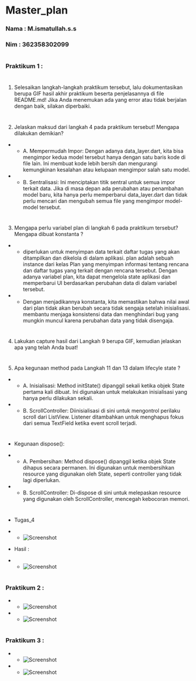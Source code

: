 # Master_plan

### Nama : M.ismatullah.s.s
### Nim : 362358302099
#
### Praktikum 1 :
#
1. Selesaikan langkah-langkah praktikum tersebut, lalu dokumentasikan berupa GIF hasil akhir praktikum beserta penjelasannya di file README.md! Jika Anda menemukan ada yang error atau tidak berjalan dengan baik, silakan diperbaiki.
#
2. Jelaskan maksud dari langkah 4 pada praktikum tersebut! Mengapa dilakukan demikian?

- - A. Mempermudah Impor: Dengan adanya data_layer.dart, kita bisa mengimpor kedua model tersebut hanya dengan satu baris kode di file lain. Ini membuat kode lebih bersih dan mengurangi kemungkinan kesalahan atau kelupaan mengimpor salah satu model.

- - B. Sentralisasi: Ini menciptakan titik sentral untuk semua impor terkait data. Jika di masa depan ada perubahan atau penambahan model baru, kita hanya perlu memperbarui data_layer.dart dan tidak perlu mencari dan mengubah semua file yang mengimpor model-model tersebut.
#
3. Mengapa perlu variabel plan di langkah 6 pada praktikum tersebut? Mengapa dibuat konstanta ?

- - diperlukan untuk menyimpan data terkait daftar tugas yang akan ditampilkan dan dikelola di dalam aplikasi. plan adalah sebuah instance dari kelas Plan yang menyimpan informasi tentang rencana dan daftar tugas yang terkait dengan rencana tersebut. Dengan adanya variabel plan, kita dapat mengelola state aplikasi dan memperbarui UI berdasarkan perubahan data di dalam variabel tersebut.
- - Dengan menjadikannya konstanta, kita memastikan bahwa nilai awal dari plan tidak akan berubah secara tidak sengaja setelah inisialisasi. membantu menjaga konsistensi data dan menghindari bug yang mungkin muncul karena perubahan data yang tidak disengaja.
#
4. Lakukan capture hasil dari Langkah 9 berupa GIF, kemudian jelaskan apa yang telah Anda buat!
#
5. Apa kegunaan method pada Langkah 11 dan 13 dalam lifecyle state ?

- - A. Inisialisasi: Method initState() dipanggil sekali ketika objek State pertama kali dibuat. Ini digunakan untuk melakukan inisialisasi yang hanya perlu dilakukan sekali.

- - B. ScrollController: Diinisialisasi di sini untuk mengontrol perilaku scroll dari ListView. Listener ditambahkan untuk menghapus fokus dari semua TextField ketika event scroll terjadi.
#
- Kegunaan dispose():
- - A. Pembersihan: Method dispose() dipanggil ketika objek State dihapus secara permanen. Ini digunakan untuk membersihkan resource yang digunakan oleh State, seperti controller yang tidak lagi diperlukan.

- - B. ScrollController: Di-dispose di sini untuk melepaskan resource yang digunakan oleh ScrollController, mencegah kebocoran memori.
#



- Tugas_4
- - ![Screenshot](lib/assets/hasilPrak1.png)

- Hasil :
- - ![Screenshot](lib/assets/hasilPrak1.png)
#

### Praktikum 2 :
- - ![Screenshot](lib/assets/Prak2.1.png)
- - ![Screenshot](lib/assets/Prak2.2.png)
#

### Praktikum 3 :
- - ![Screenshot](lib/assets/Prak3.1.png)
- - ![Screenshot](lib/assets/Prak3.2.png)
#
